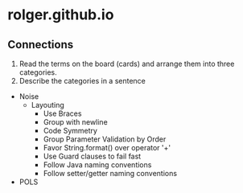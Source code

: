 # rolger.github.io


## Connections

1. Read the terms on the board (cards) and arrange them into three categories. 
2. Describe the categories in a sentence



* Noise
  * Layouting 
    * Use Braces
    * Group with newline
    * Code Symmetry
    * Group Parameter Validation by Order
    * Favor String.format() over operator '+'
    * Use Guard clauses to fail fast
    * Follow Java naming conventions
    * Follow setter/getter naming conventions
* POLS    
